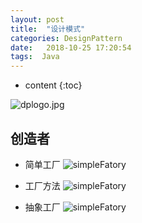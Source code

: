 ```yaml
---
layout: post
title:  "设计模式"
categories: DesignPattern
date:   2018-10-25 17:20:54
tags:  Java
---
```


* content
{:toc}

![dplogo.jpg](https://nickyadance.github.io/img/设计模式.jpg)

## 创造者

* 简单工厂
![simpleFatory](https://nickyadance.github.io/img/简单工厂.png)

* 工厂方法
![simpleFatory](https://nickyadance.github.io/img/工厂方法.png)

* 抽象工厂
![simpleFatory](https://nickyadance.github.io/img/抽象方法.png)